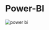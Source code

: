 # Power-BI
![power bi](https://user-images.githubusercontent.com/68636642/148059124-59eb886d-a285-4578-80a4-248bbeb70dc5.PNG)
